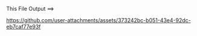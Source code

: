 This File Output ==>


https://github.com/user-attachments/assets/373242bc-b051-43e4-92dc-eb7caf77e93f
